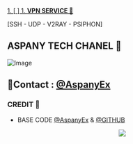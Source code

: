 
[1. [ ] 1. **VPN SERVICE 🚀** ](https://t.me/Aspany_tech_free)

[SSH - UDP - V2RAY - PSIPHON]

## ASPANY TECH CHANEL 🚀
![Image](https://github.com/user-attachments/assets/4a99ca92-6fbc-4f58-b839-d1b075df8cba)

## 🔽Contact : [@AspanyEx](https://t.me/AspanyEx)

### CREDIT 📩
- BASE CODE [@AspanyEx](https://t.me/AspanyEx) & [@GITHUB](https://github.com/Aspany-Tech/Aspany)
     <p align="center"><img src="https://img.shields.io/badge/%20ASPANY%20%C2%A9%202023-%20By%20X-%20TECH%2C%20Inc-blue"></p> 
 <b> 
 </b> 
 <br> 
</details>
